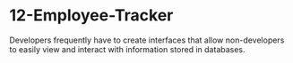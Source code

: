 # 12-Employee-Tracker
Developers frequently have to create interfaces that allow non-developers to easily view and interact with information stored in databases.
